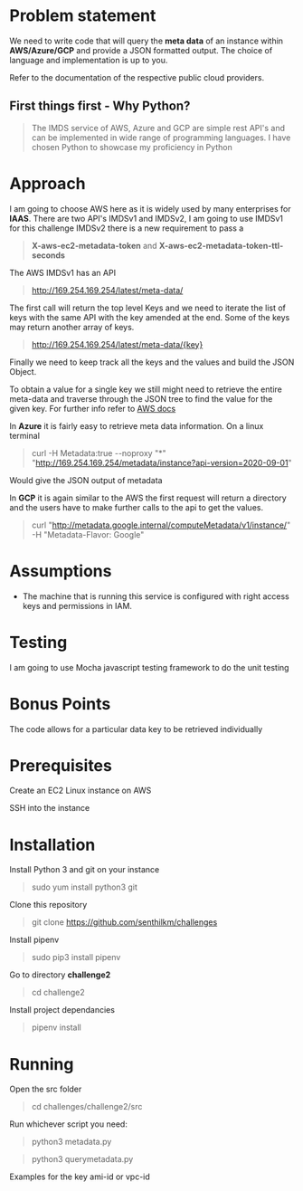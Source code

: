 # Problem statement

  

  

We need to write code that will query the **meta data** of an instance within **AWS/Azure/GCP** and provide a JSON formatted output. The choice of language and implementation is up to you.

  

  

Refer to the documentation of the respective public cloud providers.

  

  

## First things first - Why Python?

  

  

>The IMDS service of AWS, Azure and GCP are simple rest API's and can be implemented in wide range of programming languages. I have chosen Python to showcase my proficiency in Python

  

  

# Approach

  

  

I am going to choose AWS here as it is widely used by many enterprises for **IAAS**. There are two API's IMDSv1 and IMDSv2, I am going to use IMDSv1 for this challenge IMDSv2 there is a new requirement to pass a 
>**X-aws-ec2-metadata-token** and **X-aws-ec2-metadata-token-ttl-seconds**

  The AWS IMDSv1 has an API

>http://169.254.169.254/latest/meta-data/

The first call will return the top level Keys and we need to iterate the list of keys with the same API with the key amended at the end. Some of the keys may return another array of keys.

>http://169.254.169.254/latest/meta-data/{key}

Finally we need to keep track all the keys and the values and build the JSON Object.

To obtain a value for a single key we still might need to retrieve  the entire meta-data and traverse through the JSON tree to find the value for the given key.  For further info refer to [AWS docs](https://docs.aws.amazon.com/AWSEC2/latest/UserGuide/instancedata-data-retrieval.html)

In **Azure** it is fairly easy to retrieve meta data information. On a linux terminal
>curl -H Metadata:true --noproxy "*"  "http://169.254.169.254/metadata/instance?api-version=2020-09-01"

Would give the JSON output of metadata


In **GCP** it is again similar to the AWS the first request will return a directory and the users have to make further calls to the api to get the values.

>curl "http://metadata.google.internal/computeMetadata/v1/instance/" -H "Metadata-Flavor: Google"

  

# Assumptions

  

  

- The machine that is running this service is configured with right access keys and permissions in IAM.

  

  

# Testing

  

  

I am going to use Mocha javascript testing framework to do the unit testing

  

  

# Bonus Points

  

The code allows for a particular data key to be retrieved individually

  

  

# Prerequisites

  

  

Create an EC2 Linux instance on AWS

  

SSH into the instance

  

  

# Installation

  

  

Install Python 3 and git on your instance

  

>sudo yum install python3 git

  

Clone this repository

  

>git clone https://github.com/senthilkm/challenges

  
  

Install pipenv

  

>sudo pip3 install pipenv

  

Go to directory **challenge2**

  

>cd challenge2

  

Install project dependancies

  

>pipenv install

  

  

# Running

  

  

Open the src folder

  

>cd challenges/challenge2/src

  

Run whichever script you need:

  

>python3 metadata.py

  

>python3 querymetadata.py

  

  

Examples for the key ami-id or vpc-id